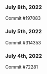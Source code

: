 ### July 8th, 2022

Commit #197083

### July 5th, 2022

Commit #314353


### July 4th, 2022

Commit #72281
